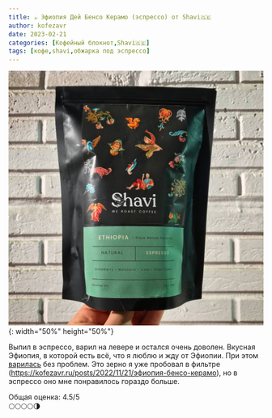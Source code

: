 ```yaml
---
title: ☕️ Эфиопия Дей Бенсо Керамо (эспрессо) от Shavi🇬🇪
author: kofezavr
date: 2023-02-21
categories: [Кофейный блокнот,Shavi🇬🇪]
tags: [кофе,shavi,обжарка под эспрессо]
--- 
```

![copy from title](/assets/img/posts/23/02/ethiopia-shavi.jpg){: width="50%" height="50%"}

Выпил в эспрессо, варил на левере и остался очень доволен. Вкусная Эфиопия, в которой есть всё, что я люблю и жду от Эфиопии. При этом [варилась](https://t.me/coffeesaurus/583) без проблем. Это зерно я уже пробовал в фильтре (https://kofezavr.ru/posts/2022/11/21/эфиопия-бенсо-керамо), но в эспрессо оно мне понравилось гораздо больше.

Общая оценка: 4.5/5<br>
🌕🌕🌕🌕🌗